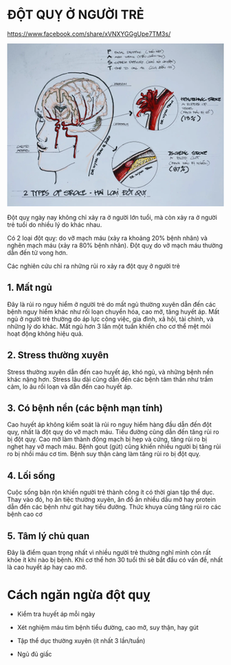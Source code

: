 # ĐỘT QUỴ Ở NGƯỜI TRẺ
  

  
https://www.facebook.com/share/xVNXYGGgUpe7TM3s/
  

  
![Đột quỵ ở người trẻ - Dr Huynh Wynn Tran-20240602170847804.webp](../200%20FILES/201%20Image/%C4%90%E1%BB%99t%20qu%E1%BB%B5%20%E1%BB%9F%20ng%C6%B0%E1%BB%9Di%20tr%E1%BA%BB%20-%20Dr%20Huynh%20Wynn%20Tran-20240602170847804.webp)
  

  
Đột quỵ ngày nay không chỉ xảy ra ở người lớn tuổi, mà còn xảy ra ở người trẻ tuổi do nhiều lý do khác nhau.  
  
  
  
Có 2 loại đột quỵ: do vỡ mạch máu (xảy ra khoảng 20% bệnh nhân) và nghẽn mạch máu (xảy ra 80% bệnh nhân). Đột quỵ do vỡ mạch máu thường dẫn đến tử vong hơn.  
  
  
  
Các nghiên cứu chỉ ra những rủi ro xảy ra đột quỵ ở người trẻ  
  
  
  
## 1. Mất ngủ  
  
Đây là rủi ro nguy hiểm ở người trẻ do mất ngủ thường xuyên dẫn đến các bệnh nguy hiểm khác như rối loạn chuyển hóa, cao mỡ, tăng huyết áp. Mất ngủ ở người trẻ thường do áp lực công việc, gia đình, xã hội, tài chính, và những lý do khác. Mất ngủ hơn 3 lần một tuần khiến cho cơ thể mệt mỏi hoạt động không hiệu quả.  
  
  
  
## 2. Stress thường xuyên  
  
Stress thường xuyên dẫn đến cao huyết áp, khó ngủ, và những bệnh nền khác nặng hơn. Stress lâu dài cũng dẫn đến các bệnh tâm thần như trầm cảm, lo âu rối loạn và dẫn đến cao huyết áp.  
  
  
  
## 3. Có bệnh nền (các bệnh mạn tính)  
  
Cao huyết áp không kiểm soát là rủi ro nguy hiểm hàng đầu dẫn đến đột quỵ, nhất là đột quỵ do vỡ mạch máu. Tiểu đường cũng dẫn đến tăng rủi ro bị đột quỵ. Cao mỡ làm thành động mạch bị hẹp và cứng, tăng rủi ro bị nghẹt hay vỡ mạch máu. Bệnh gout (gút) cũng khiến nhiều người bị tăng rủi ro bị nhồi máu cơ tim. Bệnh suy thận càng làm tăng rủi ro bị đột quỵ.  
  
  
  
## 4. Lối sống  
  
Cuộc sống bận rộn khiến người trẻ thành công ít có thời gian tập thể dục. Thay vào đó, họ ăn tiệc thường xuyên, ăn đồ ăn nhiều dầu mỡ hay protein dẫn đến các bệnh như gút hay tiểu đường. Thức khuya cũng tăng rủi ro các bệnh cao cơ  
  
  
  
## 5. Tâm lý chủ quan  
  
Đây là điểm quan trọng nhất vì nhiều người trẻ thường nghĩ mình còn rất khỏe ít khi nào bị bệnh. Khi cơ thể hơn 30 tuổi thì sẽ bắt đầu có vấn đề, nhất là cao huyết áp hay cao mỡ.  
  
  
  
# Cách ngăn ngừa đột quỵ  
  
- Kiểm tra huyết áp mỗi ngày  
  
- Xét nghiệm máu tìm bệnh tiểu đường, cao mỡ, suy thận, hay gút  
  
- Tập thể dục thường xuyên (ít nhất 3 lần/tuần)  
  
- Ngủ đủ giấc
  

  

  
